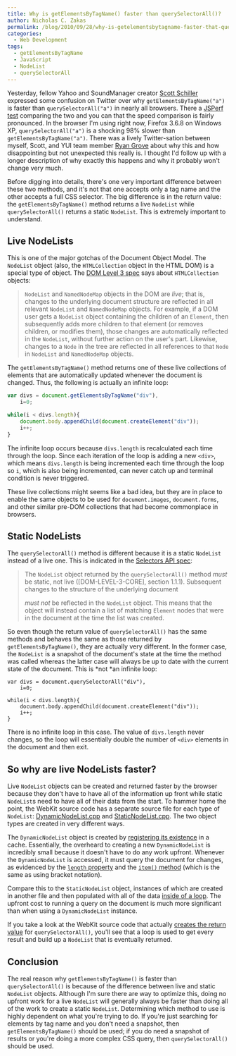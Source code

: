 ```yaml
---
title: Why is getElementsByTagName() faster than querySelectorAll()?
author: Nicholas C. Zakas
permalink: /blog/2010/09/28/why-is-getelementsbytagname-faster-that-queryselectorall/
categories:
  - Web Development
tags:
  - getElementsByTagName
  - JavaScript
  - NodeList
  - querySelectorAll
---
```

Yesterday, fellow Yahoo and SoundManager creator [Scott Schiller][1] expressed some confusion on Twitter over why `getElementsByTagName("a")` is faster than `querySelectorAll("a")` in nearly all browsers. There a [JSPerf test][2] comparing the two and you can that the speed comparison is fairly pronounced. In the browser I'm using right now, Firefox 3.6.8 on Windows XP, `querySelectorAll("a")` is a shocking 98% slower than `getElementsByTagName("a")`. There was a lively Twitter-sation between myself, Scott, and YUI team member [Ryan Grove][3] about why this and how disappointing but not unexpected this really is. I thought I'd follow up with a longer description of why exactly this happens and why it probably won't change very much.

Before digging into details, there's one very important difference between these two methods, and it's not that one accepts only a tag name and the other accepts a full CSS selector. The big difference is in the return value: the `getElementsByTagName()` method returns a live `NodeList` while `querySelectorAll()` returns a static `NodeList`. This is extremely important to understand.

## Live NodeLists

This is one of the major gotchas of the Document Object Model. The `NodeList` object (also, the `HTMLCollection` object in the HTML DOM) is a special type of object. The [DOM Level 3 spec][4] says about `HTMLCollection` objects:

> <a name="td-live"></a> `NodeList` and `NamedNodeMap` objects in the DOM are *live*; that is, changes to the underlying document structure are reflected in all relevant <span class="noxref"><code>NodeList</code></span> and <span class="noxref"><code>NamedNodeMap</code></span> objects. For example, if a DOM user gets a <span class="noxref"><code>NodeList</code></span> object containing the children of an `Element`, then subsequently adds more children to that element (or removes children, or modifies them), those changes are automatically reflected in the <span class="noxref"><code>NodeList</code></span>, without further action on the user's part. Likewise, changes to a `Node` in the tree are reflected in all references to that <span class="noxref"><code>Node</code></span> in <span class="noxref"><code>NodeList</code></span> and <span class="noxref"><code>NamedNodeMap</code></span> objects.

The `getElementsByTagName()` method returns one of these live collections of elements that are automatically updated whenever the document is changed. Thus, the following is actually an infinite loop:

```js
var divs = document.getElementsByTagName("div"),
    i=0;

while(i < divs.length){
    document.body.appendChild(document.createElement("div"));
    i++;
}
```

The infinite loop occurs because `divs.length` is recalculated each time through the loop. Since each iteration of the loop is adding a new `<div>`, which means `divs.length` is being incremented each time through the loop so `i`, which is also being incremented, can never catch up and terminal condition is never triggered.

These live collections might seems like a bad idea, but they are in place to enable the same objects to be used for `document.images`, `document.forms`, and other similar pre-DOM collections that had become commonplace in browsers.

## Static NodeLists

The `querySelectorAll()` method is different because it is a static `NodeList` instead of a live one. This is indicated in the [Selectors API spec][5]:

> The `NodeList` object returned by the `querySelectorAll()` method <em class="ct">must</em> be static, not live (\[DOM-LEVEL-3-CORE\], section 1.1.1). Subsequent changes to the structure of the underlying document 
> 
> <em class="ct">must not</em> be reflected in the `NodeList` object. This means that the object will instead contain a list of matching `Element` nodes that were in the document at the time the list was created.

So even though the return value of `querySelectorAll()` has the same methods and behaves the same as those returned by `getElementsByTagName()`, they are actually very different. In the former case, the `NodeList` is a snapshot of the document's state at the time the method was called whereas the latter case will always be up to date with the current state of the document. This is *not *an infinite loop:

    var divs = document.querySelectorAll("div"),
        i=0;
    
    while(i < divs.length){
        document.body.appendChild(document.createElement("div"));
        i++;
    }

There is no infinite loop in this case. The value of `divs.length` never changes, so the loop will essentially double the number of `<div>` elements in the document and then exit.

## So why are live NodeLists faster?

Live `NodeList` objects can be created and returned faster by the browser because they don't have to have all of the information up front while static `NodeList`s need to have all of their data from the start. To hammer home the point, the WebKit source code has a separate source file for each type of `NodeList`: [DynamicNodeList.cpp][6] and [StaticNodeList.cpp][7]. The two object types are created in very different ways.

The `DynamicNodeList` object is created by [registering its existence][8] in a cache. Essentially, the overheard to creating a new `DynamicNodeList` is incredibly small because it doesn't have to do any work upfront. Whenever the `DynamicNodeList` is accessed, it must query the document for changes, as evidenced by the [`length` property][9] and the [`item()` method][10] (which is the same as using bracket notation).

Compare this to the `StaticNodeList` object, instances of which are created in another file and then populated with all of the data [inside of a loop][11]. The upfront cost to running a query on the document is much more significant than when using a `DynamicNodeList` instance.

If you take a look at the WebKit source code that actually [creates the return value][11] for `querySelectorAll()`, you'll see that a loop is used to get every result and build up a `NodeList` that is eventually returned.

## Conclusion

The real reason why `getElementsByTagName()` is faster than `querySelectorAll()` is because of the difference between live and static `NodeList` objects. Although I'm sure there are way to optimize this, doing no upfront work for a live `NodeList` will generally always be faster than doing all of the work to create a static `NodeList`. Determining which method to use is highly dependent on what you're trying to do. If you're just searching for elements by tag name and you don't need a snapshot, then `getElementsByTagName()` should be used; if you do need a snapshot of results or you're doing a more complex CSS query, then `querySelectorAll()` should be used.

 [1]: http://www.schillmania.com/
 [2]: http://jsperf.com/queryselectorall-vs-getelementsbytagname
 [3]: http://www.wonko.com
 [4]: http://www.w3.org/TR/DOM-Level-3-Core/core.html#td-live
 [5]: http://www.w3.org/TR/selectors-api/#queryselectorall
 [6]: http://trac.webkit.org/browser/trunk/WebCore/dom/DynamicNodeList.cpp
 [7]: http://trac.webkit.org/browser/trunk/WebCore/dom/StaticNodeList.cpp
 [8]: http://trac.webkit.org/browser/trunk/WebCore/dom/DynamicNodeList.cpp?rev=41093#L48
 [9]: http://trac.webkit.org/browser/trunk/WebCore/dom/DynamicNodeList.cpp?rev=41093#L57
 [10]: http://trac.webkit.org/browser/trunk/WebCore/dom/DynamicNodeList.cpp?rev=41093#L109
 [11]: http://trac.webkit.org/browser/trunk/WebCore/dom/SelectorNodeList.cpp?rev=41093#L61
